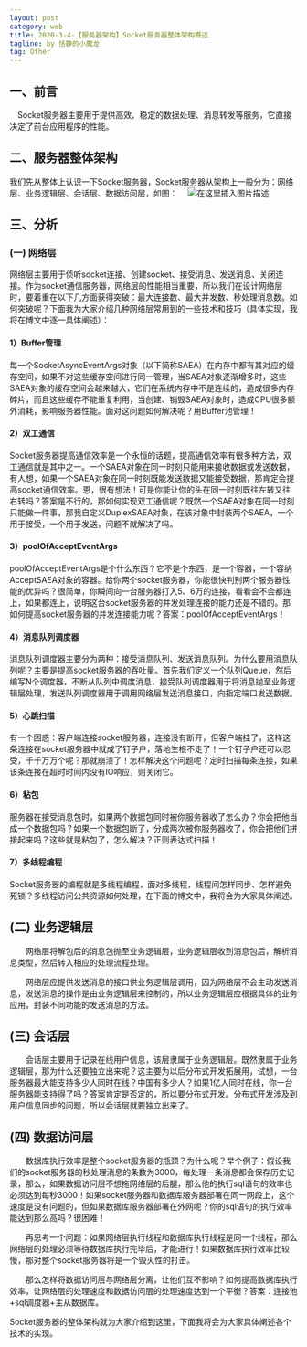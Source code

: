 ```yaml
---
layout: post
category: web
title: 2020-3-4-【服务器架构】Socket服务器整体架构概述
tagline: by 恬静的小魔龙
tag: Other
---
```


## 一、前言
　Socket服务器主要用于提供高效、稳定的数据处理、消息转发等服务，它直接决定了前台应用程序的性能。

## 二、服务器整体架构
我们先从整体上认识一下Socket服务器，Socket服务器从架构上一般分为：网络层、业务逻辑层、会话层、数据访问层，如图：
　![在这里插入图片描述](https://pic002.cnblogs.com/images/2010/154738/2010110315395615.jpg)
## 三、分析
### (一) 网络层

网络层主要用于侦听socket连接、创建socket、接受消息、发送消息、关闭连接。作为socket通信服务器，网络层的性能相当重要，所以我们在设计网络层时，要着重在以下几方面获得突破：最大连接数、最大并发数、秒处理消息数。如何突破呢？下面我为大家介绍几种网络层常用到的一些技术和技巧（具体实现，我将在博文中逐一具体阐述）：

#### 1）Buffer管理

每一个SocketAsyncEventArgs对象（以下简称SAEA）在内存中都有其对应的缓存空间，如果不对这些缓存空间进行同一管理，当SAEA对象逐渐增多时，这些SAEA对象的缓存空间会越来越大，它们在系统内存中不是连续的，造成很多内存碎片，而且这些缓存不能重复利用，当创建、销毁SAEA对象时，造成CPU很多额外消耗，影响服务器性能。面对这问题如何解决呢？用Buffer池管理！

#### 2）双工通信

Socket服务器提高通信效率是一个永恒的话题，提高通信效率有很多种方法，双工通信就是其中之一。一个SAEA对象在同一时刻只能用来接收数据或发送数据，有人想，如果一个SAEA对象在同一时刻既能发送数据又能接受数据，那肯定会提高socket通信效率。恩，很有想法！可是你能让你的头在同一时刻既往左转又往右转吗？答案是不行的，那如何实现双工通信呢？既然一个SAEA对象在同一时刻只能做一件事，那我自定义DuplexSAEA对象，在该对象中封装两个SAEA，一个用于接受，一个用于发送，问题不就解决了吗。

#### 3）poolOfAcceptEventArgs

poolOfAcceptEventArgs是个什么东西？它不是个东西，是一个容器，一个容纳AcceptSAEA对象的容器。给你两个socket服务器，你能很快判别两个服务器性能的优异吗？很简单，你瞬间向一台服务器打入5、6万的连接，看看会不会都连上，如果都连上，说明这台socket服务器的并发处理连接的能力还是不错的。那如何提高socket服务器的并发连接能力呢？答案：poolOfAcceptEventArgs！

#### 4）消息队列调度器

消息队列调度器主要分为两种：接受消息队列、发送消息队列。为什么要用消息队列呢？主要是提高socket服务器的吞吐量。首先我们定义一个队列Queue，然后编写N个调度器，不断从队列中调度消息，接受队列调度器用于将消息抛至业务逻辑层处理，发送队列调度器用于调用网络层发送消息接口，向指定端口发送数据。

#### 5）心跳扫描

有一个困惑：客户端连接socket服务器，连接没有断开，但客户端挂了，这样这条连接在socket服务器中就成了钉子户，落地生根不走了！一个钉子户还可以忍受，千千万万个呢？那就崩溃了！怎样解决这个问题呢？定时扫描每条连接，如果该条连接在超时时间内没有IO响应，则关闭它。

#### 6）粘包

服务器在接受消息包时，如果两个数据包同时被你服务器收了怎么办？你会把他当成一个数据包吗？如果一个数据包断了，分成两次被你服务器收了，你会把他们拼接起来吗？这些就是粘包了，怎么解决？正则表达式扫描！

#### 7）多线程编程

 Socket服务器的编程就是多线程编程，面对多线程，线程间怎样同步、怎样避免死锁？多线程访问公共资源如何处理，在下面的博文中，我将会为大家具体阐述。

## (二) 业务逻辑层

　　网络层将解包后的消息包抛至业务逻辑层，业务逻辑层收到消息包后，解析消息类型，然后转入相应的处理流程处理。

　　网络层应提供发送消息的接口供业务逻辑层调用，因为网络层不会主动发送消息，发送消息的操作是由业务逻辑层来控制的，所以业务逻辑层应根据具体的业务应用，封装不同功能的发送消息的方法。

## (三) 会话层

　　会话层主要用于记录在线用户信息，该层隶属于业务逻辑层。既然隶属于业务逻辑层，那为什么还要独立出来呢？这主要为以后分布式开发拓展用，试想，一台服务器最大能支持多少人同时在线？中国有多少人？如果1亿人同时在线，你一台服务器能支持得了吗？答案肯定是否定的，所以要分布式开发。分布式开发涉及到用户信息同步的问题，所以会话层就要独立出来了。

## (四) 数据访问层

　　数据库执行效率是整个socket服务器的瓶颈？为什么呢？举个例子：假设我们的socket服务器的秒处理消息的条数为3000，每处理一条消息都会保存历史记录，那么，如果数据访问层不想拖网络层的后腿，那么他的执行sql语句的效率也必须达到每秒3000！如果socket服务器和数据库服务器部署在同一网段上，这个速度是没有问题的，但如果数据库服务器部署在外网呢？你的sql语句的执行效率能达到那么高吗？很困难！

　　再思考一个问题：如果网络层执行线程和数据库执行线程是同一个线程，那么网络层的处理必须等待数据库执行完毕后，才能进行！如果数据库执行效率比较慢，那对整个socket服务器将是一个毁灭性的打击。

　　那么怎样将数据访问层与网络层分离，让他们互不影响？如何提高数据库执行效率，让网络层的处理速度和数据访问层的处理速度达到一个平衡？答案：连接池+sql调度器+主从数据库。

Socket服务器的整体架构就为大家介绍到这里，下面我将会为大家具体阐述各个技术的实现。
　
